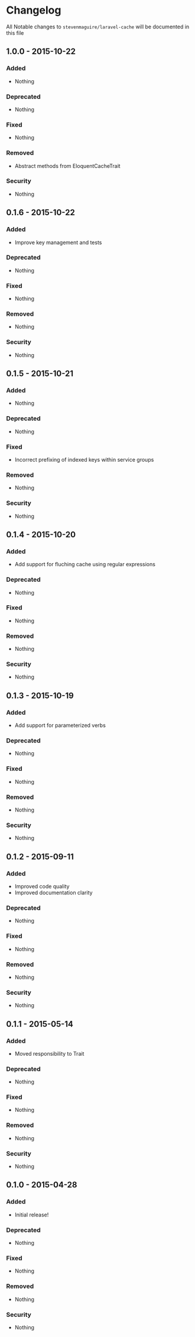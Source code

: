 # Changelog

All Notable changes to `stevenmaguire/laravel-cache` will be documented in this file

## 1.0.0 - 2015-10-22

### Added
- Nothing

### Deprecated
- Nothing

### Fixed
- Nothing

### Removed
- Abstract methods from EloquentCacheTrait

### Security
- Nothing

## 0.1.6 - 2015-10-22

### Added
- Improve key management and tests

### Deprecated
- Nothing

### Fixed
- Nothing

### Removed
- Nothing

### Security
- Nothing

## 0.1.5 - 2015-10-21

### Added
- Nothing

### Deprecated
- Nothing

### Fixed
- Incorrect prefixing of indexed keys within service groups

### Removed
- Nothing

### Security
- Nothing

## 0.1.4 - 2015-10-20

### Added
- Add support for fluching cache using regular expressions

### Deprecated
- Nothing

### Fixed
- Nothing

### Removed
- Nothing

### Security
- Nothing

## 0.1.3 - 2015-10-19

### Added
- Add support for parameterized verbs

### Deprecated
- Nothing

### Fixed
- Nothing

### Removed
- Nothing

### Security
- Nothing

## 0.1.2 - 2015-09-11

### Added
- Improved code quality
- Improved documentation clarity

### Deprecated
- Nothing

### Fixed
- Nothing

### Removed
- Nothing

### Security
- Nothing

## 0.1.1 - 2015-05-14

### Added
- Moved responsibility to Trait

### Deprecated
- Nothing

### Fixed
- Nothing

### Removed
- Nothing

### Security
- Nothing

## 0.1.0 - 2015-04-28

### Added
- Initial release!

### Deprecated
- Nothing

### Fixed
- Nothing

### Removed
- Nothing

### Security
- Nothing

